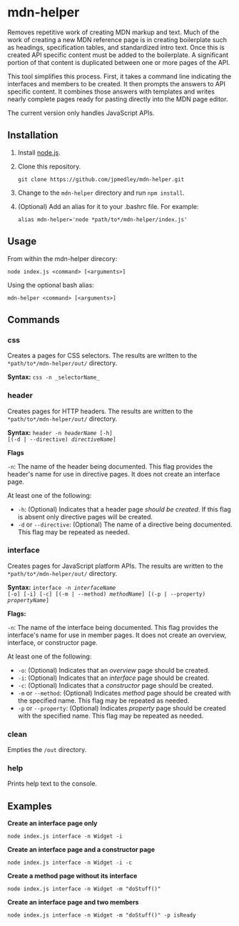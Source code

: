 # mdn-helper
Removes repetitive work of creating MDN markup and text. Much of the work of creating a new MDN reference page is in creating  boilerplate such as headings, specification tables, and standardized intro text. Once this is created API specific content must be added to the boilerplate. A significant portion of that content is duplicated between one or more pages of the API.

This tool simplifies this process. First, it takes a command line indicating the interfaces and members to be created. It then prompts the answers to API specific content. It combines those answers with templates and writes nearly complete pages ready for pasting directly into the MDN page editor.

The current version only handles JavaScript APIs.

## Installation

1. Install [node.js](https://nodejs.org).

1. Clone this repository.

   `git clone https://github.com/jpmedley/mdn-helper.git`

1. Change to the `mdn-helper` directory and run `npm install`.

1. (Optional) Add an alias for it to your .bashrc file. For example:

   `alias mdn-helper='node *path/to*/mdn-helper/index.js'`

## Usage

From within the mdn-helper direcory:

  `node index.js <command> [<arguments>]`

Using the optional bash alias:

  `mdn-helper <command> [<arguments>]`

## Commands

### css

Creates a pages for CSS selectors. The results are written to the `*path/to*/mdn-helper/out/` directory.

**Syntax:** `css -n _selectorName_`

### header

Creates pages for HTTP headers. The results are written to the `*path/to*/mdn-helper/out/` directory.

**Syntax:** <code>header -n _headerName_ [-h] [(-d | --directive) _directiveName_]</code>

**Flags**

`-n`: The name of the header being documented. This flag provides the header\'s name for use in directive pages. It does not create an interface page.

At least one of the following:
* `-h`: (Optional) Indicates that a header page *should be created*. If this flag is absent only directive pages will be created.
* `-d` or `--directive`: (Optional) The name of a directive being documented. This flag may be repeated as needed.

### interface

Creates pages for JavaScript platform APIs. The results are written to the `*path/to*/mdn-helper/out/` directory.

**Syntax:** <code>interface -n _interfaceName_ [-o] [-i] [-c] [(-m | --method) _methodName_] [(-p | --property) _propertyName_]</code>

**Flags:**

`-n`: The name of the interface being documented. This flag provides the interface\'s name for use in member pages. It does not create an overview, interface, or constructor page.

At least one of the following:
* `-o`: (Optional) Indicates that an *overview* page should be created.
* `-i`: (Optional) Indicates that an *interface* page should be created.
* `-c`: (Optional) Indicates that a *constructor* page should be created.
* `-m` or `--method`: (Optional) Indicates *method* page should be created with the specified name. This flag may be repeated as needed.
* `-p` or `--property`: (Optional) Indicates *property* page should be created with the specified name. This flag may be repeated as needed.

### clean

Empties the `/out` directory.

### help

Prints help text to the console.

## Examples

**Create an interface page only**

`node index.js interface -n Widget -i`

**Create an interface page and a constructor page**

`node index.js interface -n Widget -i -c`

**Create a method page without its interface**

`node index.js interface -n Widget -m "doStuff()"`

**Create an interface page and two members**

`node index.js interface -n Widget -m "doStuff()" -p isReady`
